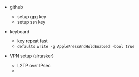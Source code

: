 - github
    - setup gpg key
    - setup ssh key

- keyboard
    - key repeat fast
    - `defaults write -g ApplePressAndHoldEnabled -bool true`

- VPN setup (airtasker)
    - L2TP over IPsec
    - 
